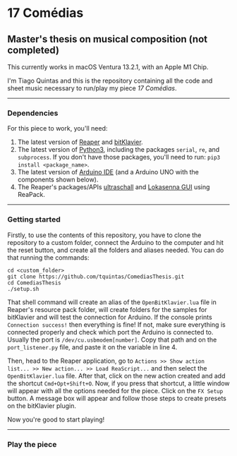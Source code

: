 # 17 Comédias
## Master's thesis on musical composition (not completed)
This currently works in macOS Ventura 13.2.1, with an Apple M1 Chip.

I'm Tiago Quintas and this is the repository containing all the code and sheet music necessary to run/play my piece _17 Comédias_.

---

### Dependencies
For this piece to work, you'll need:
1. The latest version of [Reaper](https://www.reaper.fm) and [bitKlavier](https://bitklavier.com).
2. The latest version of [Python3](https://www.python.org), including the packages ``serial``, ``re``, and ``subprocess``. If you don't have those packages, you'll need to run: ``pip3 install <package_name>``.
3. The latest version of [Arduino IDE](https://www.arduino.cc/en/software) (and a Arduino UNO with the components shown below).
4. The Reaper's packages/APIs [ultraschall](https://ultraschall.fm/api/) and [Lokasenna GUI](https://jalovatt.github.io/scythe/#/) using ReaPack.

---

### Getting started
Firstly, to use the contents of this repository, you have to clone the repository to a custom folder, connect the Arduino to the computer and hit the reset button, and create all the folders and aliases needed. You can do that running the commands:

    cd <custom_folder>
    git clone https://github.com/tquintas/ComediasThesis.git
    cd ComediasThesis
    ./setup.sh

That shell command will create an alias of the ``OpenBitKlavier.lua`` file in Reaper's resource pack folder, will create folders for the samples for bitKlavier and will test the connection for Arduino. If the console prints ``Connection success!`` then everything is fine! If not, make sure everything is connected properly and check which port the Arduino is connected to. Usually the port is ``/dev/cu.usbmodem[number]``. Copy that path and on the ``port_listener.py`` file, and paste it on the variable in line 4.

Then, head to the Reaper application, go to ```Actions >> Show action list... >> New action... >> Load ReaScript...``` and then select the ``OpenBitKlavier.lua`` file. After that, click on the new action created and add the shortcut ``Cmd+Opt+Shift+O``. Now, if you press that shortcut, a little window will appear with all the options needed for the piece. Click on the ``FX Setup`` button. A message box will appear and follow those steps to create presets on the bitKlavier plugin.

Now you're good to start playing!

---

### Play the piece
